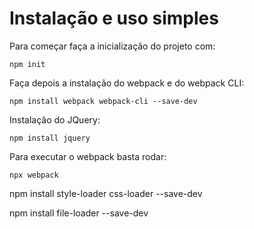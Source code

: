 # Instalação e uso simples

Para começar faça a inicialização do projeto com:

```
npm init
```

Faça depois a instalação do webpack e do webpack CLI:

```
npm install webpack webpack-cli --save-dev
```

Instalação do JQuery:

```
npm install jquery
```

Para executar o webpack basta rodar:

```
npx webpack
```

npm install style-loader css-loader --save-dev

npm install file-loader --save-dev
